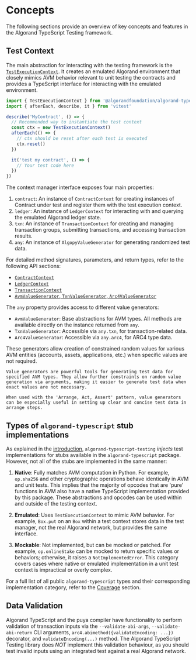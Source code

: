 # Concepts

The following sections provide an overview of key concepts and features in the Algorand TypeScript Testing framework.

## Test Context

The main abstraction for interacting with the testing framework is the [`TestExecutionContext`](../api.md#contexts). It creates an emulated Algorand environment that closely mimics AVM behavior relevant to unit testing the contracts and provides a TypeScript interface for interacting with the emulated environment.

```typescript
import { TestExecutionContext } from '@algorandfoundation/algorand-typescript-testing'
import { afterEach, describe, it } from 'vitest'

describe('MyContract', () => {
  // Recommended way to instantiate the test context
  const ctx = new TestExecutionContext()
  afterEach(() => {
    // ctx should be reset after each test is executed
    ctx.reset()
  })

  it('test my contract', () => {
    // Your test code here
  })
})
```

The context manager interface exposes four main properties:

1. `contract`: An instance of `ContractContext` for creating instances of Contract under test and register them with the test execution context.
1. `ledger`: An instance of `LedgerContext` for interacting with and querying the emulated Algorand ledger state.
1. `txn`: An instance of `TransactionContext` for creating and managing transaction groups, submitting transactions, and accessing transaction results.
1. `any`: An instance of `AlgopyValueGenerator` for generating randomized test data.

For detailed method signatures, parameters, and return types, refer to the following API sections:

- [`ContractContext`](../code/subcontexts/contract-context/classes/ContractContext.md)
- [`LedgerContext`](../code/subcontexts/ledger-context/classes/LedgerContext.md)
- [`TransactionContext`](../code/subcontexts/transaction-context/classes/TransactionContext.md)
- [`AvmValueGenerator`, `TxnValueGenerator`, `Arc4ValueGenerator`](../api.md)

The `any` property provides access to different value generators:

- `AvmValueGenerator`: Base abstractions for AVM types. All methods are available directly on the instance returned from `any`.
- `TxnValueGenerator`: Accessible via `any.txn`, for transaction-related data.
- `Arc4ValueGenerator`: Accessible via `any.arc4`, for ARC4 type data.

These generators allow creation of constrained random values for various AVM entities (accounts, assets, applications, etc.) when specific values are not required.

```{hint}
Value generators are powerful tools for generating test data for specified AVM types. They allow further constraints on random value generation via arguments, making it easier to generate test data when exact values are not necessary.

When used with the 'Arrange, Act, Assert' pattern, value generators can be especially useful in setting up clear and concise test data in arrange steps.

```

## Types of `algorand-typescript` stub implementations

As explained in the [introduction](index.md), `algorand-typescript-testing` _injects_ test implementations for stubs available in the `algorand-typescript` package. However, not all of the stubs are implemented in the same manner:

1. **Native**: Fully matches AVM computation in Python. For example, `op.sha256` and other cryptographic operations behave identically in AVM and unit tests. This implies that the majority of opcodes that are 'pure' functions in AVM also have a native TypeScript implementation provided by this package. These abstractions and opcodes can be used within and outside of the testing context.

2. **Emulated**: Uses `TestExecutionContext` to mimic AVM behavior. For example, `Box.put` on an `Box` within a test context stores data in the test manager, not the real Algorand network, but provides the same interface.

3. **Mockable**: Not implemented, but can be mocked or patched. For example, `op.onlineStake` can be mocked to return specific values or behaviors; otherwise, it raises a `NotImplementedError`. This category covers cases where native or emulated implementation in a unit test context is impractical or overly complex.

For a full list of all public `algorand-typescript` types and their corresponding implementation category, refer to the [Coverage](../coverage.md) section.

## Data Validation

Algorand TypeScript and the puya compiler have functionality to perform validation of transaction inputs via the `--validate-abi-args`, `--validate-abi-return` CLI arguments, `arc4.abimethod({validateEncoding: ...})` decorator, and `validateEncoding(...)` method.
The Algorand TypeScript Testing library does _NOT_ implement this validation behaviour, as you should test invalid inputs using an integrated test against a real Algorand network.
